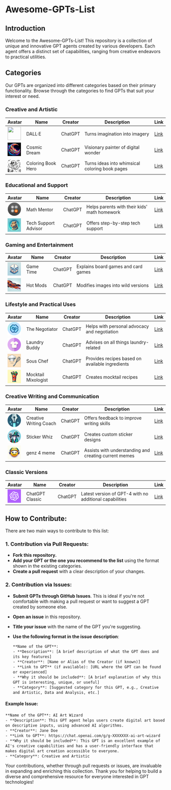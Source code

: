 # Awesome-GPTs-List

## Introduction
Welcome to the Awesome-GPTs-List! This repository is a collection of unique and innovative GPT agents created by various developers. Each agent offers a distinct set of capabilities, ranging from creative endeavors to practical utilities.

## Categories
Our GPTs are organized into different categories based on their primary functionality. Browse through the categories to find GPTs that suit your interest or need.

### Creative and Artistic
| Avatar | Name | Creator | Description | Link |
|--------|------|---------|-------------|------|
| <img src="resources/DALL·E.webp" width="42" height="42"> | DALL·E | ChatGPT | Turns imagination into imagery | [Link](https://chat.openai.com/g/g-2fkFE8rbu-dall-e) |
| <img src="resources/CosmicDream.png" width="42" height="42"> | Cosmic Dream | ChatGPT | Visionary painter of digital wonder | [Link](https://chat.openai.com/g/g-FdMHL1sNo-cosmic-dream) |
| <img src="resources/ColoringBookHero.png" width="42" height="42"> | Coloring Book Hero | ChatGPT | Turns ideas into whimsical coloring book pages | [Link](https://chat.openai.com/g/g-DerYxX7rA-coloring-book-hero) |

### Educational and Support
| Avatar | Name | Creator | Description | Link |
|--------|------|---------|-------------|------|
| <img src="resources/math-mentor.png" width="42" height="42"> | Math Mentor | ChatGPT | Helps parents with their kids' math homework | [Link](https://chat.openai.com/g/g-ENhijiiwK-math-mentor) |
| <img src="resources/TechSupport.jpg" width="42" height="42"> | Tech Support Advisor | ChatGPT | Offers step-by-step tech support | [Link](https://chat.openai.com/g/g-WKIaLGGem-tech-support-advisor) |

### Gaming and Entertainment
| Avatar | Name | Creator | Description | Link |
|--------|------|---------|-------------|------|
| <img src="resources/Game Time.png" width="42" height="42"> | Game Time | ChatGPT | Explains board games and card games | [Link](https://chat.openai.com/g/g-Sug6mXozT-game-time) |
| <img src="resources/HotMods.png" width="42" height="42"> | Hot Mods | ChatGPT | Modifies images into wild versions | [Link](https://chat.openai.com/g/g-fTA4FQ7wj-hot-mods) |

### Lifestyle and Practical Uses
| Avatar | Name | Creator | Description | Link |
|--------|------|---------|-------------|------|
| <img src="resources/negotiator.png" width="42" height="42"> | The Negotiator | ChatGPT | Helps with personal advocacy and negotiation | [Link](https://chat.openai.com/g/g-TTTAK9GuS-the-negotiator) |
| <img src="resources/laundry-buddy.png" width="42" height="42"> | Laundry Buddy | ChatGPT | Advises on all things laundry-related | [Link](https://chat.openai.com/g/g-QrGDSn90Q-laundry-buddy) |
| <img src="resources/SousChef.jpg" width="42" height="42"> | Sous Chef | ChatGPT | Provides recipes based on available ingredients | [Link](https://chat.openai.com/g/g-3VrgJ1GpH-sous-chef) |
| <img src="resources/mocktails.png" width="42" height="42"> | Mocktail Mixologist | ChatGPT | Creates mocktail recipes | [Link](https://chat.openai.com/g/g-PXlrhc1MV-mocktail-mixologist) |

### Creative Writing and Communication
| Avatar | Name | Creator | Description | Link |
|--------|------|---------|-------------|------|
| <img src="resources/creative-writing.png" width="42" height="42"> | Creative Writing Coach | ChatGPT | Offers feedback to improve writing skills | [Link](https://chat.openai.com/g/g-lN1gKFnvL-creative-writing-coach) |
| <img src="resources/sticker-wizard.png" width="42" height="42"> | Sticker Whiz | ChatGPT | Creates custom sticker designs | [Link](https://chat.openai.com/g/g-gPRWpLspC-sticker-whiz) |
| <img src="resources/genz 4 meme.png" width="42" height="42"> | genz 4 meme | ChatGPT | Assists with understanding and creating current memes | [Link](https://chat.openai.com/g/g-OCOyXYJjW-genz-4-meme) |

### Classic Versions
| Avatar | Name | Creator | Description | Link |
|--------|------|---------|-------------|------|
| <img src="resources/ChatGPT Classic.jpg" width="42" height="42"> | ChatGPT Classic | ChatGPT | Latest version of GPT-4 with no additional capabilities | [Link](https://chat.openai.com/g/g-YyyyMT9XH-chatgpt-classic) |

## How to Contribute:

There are two main ways to contribute to this list:

### 1. Contribution via Pull Requests:
- **Fork this repository.**
- **Add your GPT or the one you recommend to the list** using the format shown in the existing categories.
- **Create a pull request** with a clear description of your changes.

### 2. Contribution via Issues:
- **Submit GPTs through GitHub Issues**. This is ideal if you're not comfortable with making a pull request or want to suggest a GPT created by someone else.
- **Open an issue** in this repository.
- **Title your issue** with the name of the GPT you're suggesting.
- **Use the following format in the issue description**:

  ```
  **Name of the GPT**:
  - **Description**: [A brief description of what the GPT does and its key features]
  - **Creator**: [Name or Alias of the Creator (if known)]
  - **Link to GPT** (if available): [URL where the GPT can be found or experienced]
  - **Why it should be included**: [A brief explanation of why this GPT is interesting, unique, or useful]
  - **Category**: [Suggested category for this GPT, e.g., Creative and Artistic, Data and Analysis, etc.]
  ```

#### Example Issue:
```
**Name of the GPT**: AI Art Wizard
- **Description**: This GPT agent helps users create digital art based on descriptive inputs, using advanced AI algorithms.
- **Creator**: Jane Doe
- **Link to GPT**: https://chat.openai.com/g/g-XXXXXXX-ai-art-wizard
- **Why it should be included**: This GPT is an excellent example of AI's creative capabilities and has a user-friendly interface that makes digital art creation accessible to everyone.
- **Category**: Creative and Artistic
```

Your contributions, whether through pull requests or issues, are invaluable in expanding and enriching this collection. Thank you for helping to build a diverse and comprehensive resource for everyone interested in GPT technologies!

